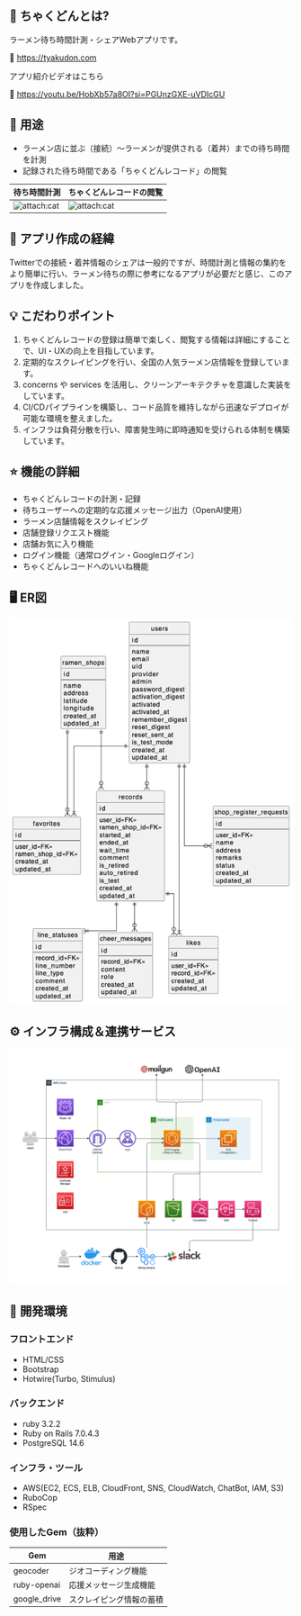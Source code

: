 ## 🍜 ちゃくどんとは?
ラーメン待ち時間計測・シェアWebアプリです。

🔗 https://tyakudon.com

アプリ紹介ビデオはこちら

🔗 https://youtu.be/HobXb57a8OI?si=PGUnzGXE-uVDIcGU


## 🔧 用途
* ラーメン店に並ぶ（接続）〜ラーメンが提供される（着丼）までの待ち時間を計測
* 記録された待ち時間である「ちゃくどんレコード」の閲覧

|待ち時間計測|ちゃくどんレコードの閲覧|
|---|---|
|<img src="docs/images/measure.gif" alt="attach:cat" title="attach:cat" width="300">|<img src="docs/images/line_status.gif" alt="attach:cat" title="attach:cat" width="300">|

## 📖 アプリ作成の経緯
Twitterでの接続・着丼情報のシェアは一般的ですが、時間計測と情報の集約をより簡単に行い、ラーメン待ちの際に参考になるアプリが必要だと感じ、このアプリを作成しました。

## 💡 こだわりポイント
1. ちゃくどんレコードの登録は簡単で楽しく、閲覧する情報は詳細にすることで、UI・UXの向上を目指しています。
2. 定期的なスクレイピングを行い、全国の人気ラーメン店情報を登録しています。
3. concerns や services を活用し、クリーンアーキテクチャを意識した実装をしています。
4. CI/CDパイプラインを構築し、コード品質を維持しながら迅速なデプロイが可能な環境を整えました。
5. インフラは負荷分散を行い、障害発生時に即時通知を受けられる体制を構築しています。

## ⭐️ 機能の詳細
- ちゃくどんレコードの計測・記録
- 待ちユーザーへの定期的な応援メッセージ出力（OpenAI使用）
- ラーメン店舗情報をスクレイピング
- 店舗登録リクエスト機能
- 店舗お気に入り機能
- ログイン機能（通常ログイン・Googleログイン）
- ちゃくどんレコードへのいいね機能

## 🖥 ER図
![ちゃくどんER図](docs/images/tyakudon_erd.png)

## ⚙️ インフラ構成＆連携サービス
![ちゃくどんインフラ構成図](docs/images/tyakudon_icd.png)

## 📌 開発環境
### フロントエンド
* HTML/CSS
* Bootstrap
* Hotwire(Turbo, Stimulus)

### バックエンド
* ruby 3.2.2
* Ruby on Rails 7.0.4.3
* PostgreSQL 14.6

### インフラ・ツール
* AWS(EC2, ECS, ELB, CloudFront, SNS, CloudWatch, ChatBot, IAM, S3)
* RuboCop
* RSpec

### 使用したGem（抜粋）

|Gem|用途|
|----|----|
|geocoder          |ジオコーディング機能 |
|ruby-openai       |応援メッセージ生成機能 |
|google_drive      |スクレイピング情報の蓄積 |
